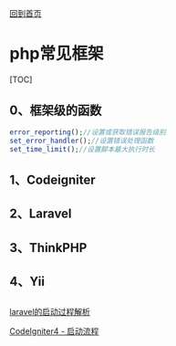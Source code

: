 [回到首页](../README.md)

# php常见框架

[TOC]

## 0、框架级的函数

```php
error_reporting();//设置或获取错误报告级别
set_error_handler();//设置错误处理函数
set_time_limit();//设置脚本最大执行时长

```

## 1、Codeigniter

## 2、Laravel

## 3、ThinkPHP

## 4、Yii

## 

[laravel的启动过程解析](https://www.cnblogs.com/lpfuture/p/5578274.html)

[CodeIgniter4 - 启动流程](https://www.jianshu.com/p/3838381bf2e5?utm_campaign=maleskine&utm_content=note&utm_medium=seo_notes&utm_source=recommendation)

